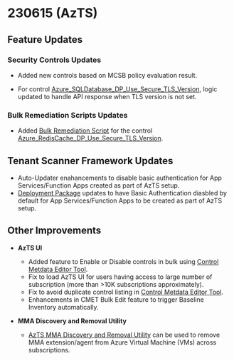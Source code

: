 # 230615 (AzTS)

## Feature Updates

### Security Controls Updates
* Added new controls based on MCSB policy evaluation result.
 
* For control [Azure_SQLDatabase_DP_Use_Secure_TLS_Version](../Control%20coverage/Feature/SQLServer.md), logic updated to handle API response when TLS version is not set.


### Bulk Remediation Scripts Updates
 * Added [Bulk Remediation Script](../Scripts/RemediationScripts/Remediate-SetRedisCacheMinReqTLSVersion.ps1) for the control [Azure_RedisCache_DP_Use_Secure_TLS_Version](../Control%20coverage/Feature/RedisCache.md#azure_rediscache_dp_use_secure_tls_version).

## Tenant Scanner Framework Updates
* Auto-Updater enahancements to disable basic authentication for App Services/Function Apps created as part of AzTS setup. 
* [Deployment Package](https://github.com/azsk/AzTS-docs/raw/main/TemplateFiles/DeploymentFiles.zip) updates to have Basic Authentication diasbled by default for App Services/Function Apps to be created as part of AzTS setup. 

## Other Improvements
* **AzTS UI** 
    * Added feature to Enable or Disable controls in bulk using [Control Metdata Editor Tool](../06-Customizing%20AzTS%20for%20your%20org/Extending%20AzTS/Readme.md#control-metadata-editor-tool).
    * Fix to load AzTS UI for users having access to large number of subscription (more than >10K subscriptions approximately).
    * Fix to avoid duplicate control listing in [Control Metdata Editor Tool](../06-Customizing%20AzTS%20for%20your%20org/Extending%20AzTS/Readme.md#control-metadata-editor-tool).
    * Enhancements in CMET Bulk Edit feature to trigger Baseline Inventory automatically.
    

* **MMA Discovery and Removal Utility**

    * [AzTS MMA Discovery and Removal Utility](../MMA%20Removal%20Utility/README.md#overview) can be used to remove MMA extension/agent from Azure Virtual Machine (VMs) across subscriptions.
 





